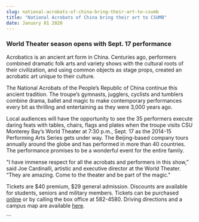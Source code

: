 ```yaml
---
slug: national-acrobats-of-china-bring-their-art-to-csumb
title: "National Acrobats of China bring their art to CSUMB"
date: January 01 2020
---
```


 
<h3></h3>
<h3>World Theater season opens with Sept. 17 performance</h3>
<p>
  Acrobatics is an ancient art form in China. Centuries ago, performers combined
  dramatic folk arts and variety shows with the cultural roots of their
  civilization, and using common objects as stage props, created an acrobatic
  art unique to their culture.
</p>
<p>
  The National Acrobats of the People’s Republic of China continue this ancient
  tradition. The troupe’s gymnasts, jugglers, cyclists and tumblers combine
  drama, ballet and magic to make contemporary performances every bit as
  thrilling and entertaining as they were 3,000 years ago.
</p>
<p>
  Local audiences will have the opportunity to see the 35 performers execute
  daring feats with tables, chairs, flags and plates when the troupe visits CSU
  Monterey Bay’s World Theater at 7:30 p.m., Sept. 17 as the 2014-15 Performing
  Arts Series gets under way. The Beijing-based company tours annually around
  the globe and has performed in more than 40 countries. The performance
  promises to be a wonderful event for the entire family.
</p>
<p>
  "I have immense respect for all the acrobats and performers in this show,”
  said Joe Cardinalli, artistic and executive director at the World Theater.
  “They are amazing. Come to the theater and be part of the magic."
</p>
<p>
  Tickets are $40 premium, $29 general admission. Discounts are available for
  students, seniors and military members. Tickets can be purchased
  <a href="https://csumb.edu/worldtheater">online</a> or by calling the box
  office at 582-4580. Driving directions and a campus map are available
  <a href="https://csumb.edu/maps">here</a>.
</p>
```
